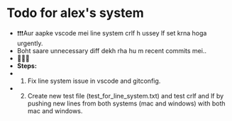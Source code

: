 # Todo for alex's system

- ❗❗❗Aur aapke vscode mei line system crlf h ussey lf set krna hoga urgently.
- Boht saare unnecessary diff dekh rha hu m recent commits mei..
- 🔴🔴🔴
- **Steps:**
- 1. Fix line system issue in vscode and gitconfig.
- 2. Create new test file (test_for_line_system.txt) and test crlf and lf by pushing new lines from both systems (mac and windows) with both mac and windows.
